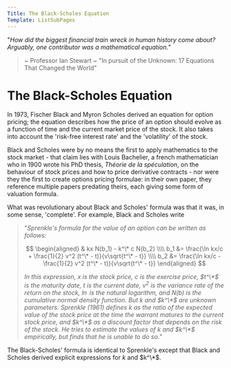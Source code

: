 ```yaml
---
Title: The Black-Scholes Equation
Template: ListSubPages
---
```


"*How did the biggest financial train wreck in human history come about?*  
*Arguably, one contributor was a mathematical equation.*"  
> ~ Professor Ian Stewart ~ "In pursuit of the Unknown: 17 Equations That Changed the World"
     
# The Black-Scholes Equation

In 1973, Fischer Black and Myron Scholes derived an equation for option pricing; the equation describes how the price of an option should evolve as a function of time and the current market price of the stock. It also takes into account the 'risk-free interest rate' and the 'volatility' of the stock.

Black and Scholes were by no means the first to apply mathematics to the stock market - that claim lies with Louis Bachelier, a french mathematician who in 1900 wrote his PhD thesis, *Théorie de la spéculation*, on the behaviour of stock prices and how to price derivative contracts - nor were they the first to create options pricing formulae: in their own paper, they reference multiple papers predating theirs, each giving some form of valuation formula.

What was revolutionary about Black and Scholes' formula was that it was, in some sense, 'complete'. For example, Black and Scholes write
> "*Sprenkle's formula for the value of an option can be written as follows:*
>
> $$ \begin{aligned}
> & kx N(b_1) - k^\* c N(b_2) \\\\
> b_1 &= \frac{\ln kx/c + \frac{1}{2} v^2 (t^\* - t)}{v\sqrt{t^\* - t}} \\\\
> b_2 &= \frac{\ln kx/c - \frac{1}{2} v^2 (t^\* - t)}{v\sqrt{t^\* - t}}
> \end{aligned} $$
> 
> *In this expression, $x$ is the stock price, $c$ is the exercise price, $t^\*$ is the maturity date, $t$ is the current date, $v^2$ is the variance rate of the return on the stock, $\ln$ is the natural logarithm, and $N(b)$ is the cumulative normal density function. But $k$ and $k^\*$ are unknown parameters. Sprenkle (1961) defines $k$ as the ratio of the expected value of the stock price at the time the warrant matures to the current stock price, and $k^\*$ as a discount factor that depends on the risk of the stock. He tries to estimate the values of $k$ and $k^\*$ empirically, but finds that he is unable to do so.*"

The Black-Scholes' formula is identical to Sprenkle's except that Black and Scholes derived explicit expressions for $k$ and $k^\*$.
